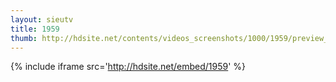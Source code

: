 ```yaml
---
layout: sieutv
title: 1959
thumb: http://hdsite.net/contents/videos_screenshots/1000/1959/preview_360p.mp4.jpg
---
```

{% include iframe src='http://hdsite.net/embed/1959' %}
 
